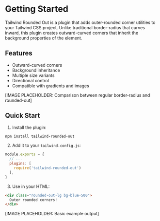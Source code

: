 # Getting Started

Tailwind Rounded Out is a plugin that adds outer-rounded corner utilities to your Tailwind CSS project. Unlike traditional border-radius that curves inward, this plugin creates outward-curved corners that inherit the background properties of the element.

## Features

- Outward-curved corners
- Background inheritance
- Multiple size variants
- Directional control
- Compatible with gradients and images

[IMAGE PLACEHOLDER: Comparison between regular border-radius and rounded-out]

## Quick Start

1. Install the plugin:

```bash
npm install tailwind-rounded-out
```

2. Add it to your `tailwind.config.js`:

```js
module.exports = {
  // ...
  plugins: [
    require('tailwind-rounded-out')
  ],
}
```

3. Use in your HTML:

```html
<div class="rounded-out-lg bg-blue-500">
  Outer rounded corners!
</div>
```

[IMAGE PLACEHOLDER: Basic example output]
